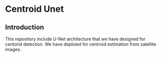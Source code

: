 # Centroid Unet

## Introduction

This repository include U-Net architecture that we have designed for centorid detection. We have deploied for centroid estimation from satellite images.



